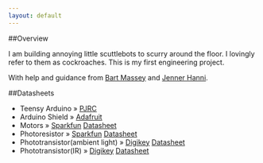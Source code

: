 ```yaml
---
layout: default
---
```


##Overview

I am building annoying little scuttlebots to scurry around the floor. I lovingly refer to them as cockroaches. This is my first engineering project.

With help and guidance from <a href="https://github.com/BartMassey">Bart Massey</a> and <a href="http://jennerhanni.net/projects/">Jenner Hanni</a>.

##Datasheets
<ul class="posts">
<li><span>Teensy Arduino</span> &raquo; <a href="http://www.pjrc.com/teensy/index.html">PJRC</a></li>

<li><span>Arduino Shield</span> &raquo; <a href="https://www.adafruit.com/products/1438">Adafruit</a></li>

<li><span>Motors</span> &raquo; <a href="https://www.sparkfun.com/products/retired/9608">Sparkfun</a> <a href="https://www.sparkfun.com/datasheets/Robotics/ROB-09608.jpg">Datasheet</a></li>

<li><span>Photoresistor</span> &raquo; <a href="https://www.sparkfun.com/products/9088">Sparkfun</a> <a href="http://dlnmh9ip6v2uc.cloudfront.net/datasheets/Sensors/LightImaging/SEN-09088.pdf">Datasheet</a></li>

<li><span>Phototransistor(ambient light)</span> &raquo; <a href="http://www.digikey.com/product-detail/en/TEPT5700/751-1059-ND/1681193">Digikey</a> <a href="http://www.vishay.com/docs/81321/tept5700.pdf">Datasheet</a></li>

<li><span>Phototransistor(IR)</span> &raquo; <a href="http://www.digikey.com/product-detail/en/LTR-323DB/160-1987-ND/3198598">Digikey</a> <a href="http://optoelectronics.liteon.com/upload/download/DS-50-94-0022/S_110_R323DB.pdf">Datasheet</a></li>

</ul>

